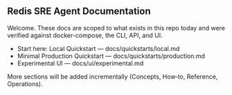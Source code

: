 ## Redis SRE Agent Documentation

Welcome. These docs are scoped to what exists in this repo today and were verified against docker-compose, the CLI, API, and UI.

- Start here: Local Quickstart — docs/quickstarts/local.md
- Minimal Production Quickstart — docs/quickstarts/production.md
- Experimental UI — docs/ui/experimental.md

More sections will be added incrementally (Concepts, How‑to, Reference, Operations).
